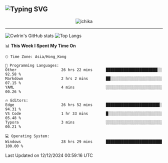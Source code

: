 ![Typing SVG](https://readme-typing-svg.demolab.com?font=Jost&size=24&pause=1000&color=7799EE&vCenter=true&multiline=true&random=false&width=435&height=100&lines=Hi+there;I'm+Sakurakouji+Nanaha;You+can+also+tell+me+Cwlrin%E2%98%86)
---
<p align="center">
  <img src="https://image.cwlrin.wiki/images/2024/11/09/1000015899.md.png" alt="ichika" border="0" />
</p>

---
![Cwlrin's GitHub stats](https://github-readme-stats.vercel.app/api?username=cwlrin&show_icons=true&theme=buefy)
![Top Langs](https://github-readme-stats.vercel.app/api/top-langs/?username=cwlrin&layout=compact&hide=html,css)

<!--START_SECTION:waka-->
📊 **This Week I Spent My Time On** 

```text
🕑︎ Time Zone: Asia/Hong_Kong

💬 Programming Languages: 
Other                    26 hrs 22 mins      ███████████████████████░░   92.58 % 
Markdown                 2 hrs 2 mins        ██░░░░░░░░░░░░░░░░░░░░░░░   07.15 % 
YAML                     4 mins              ░░░░░░░░░░░░░░░░░░░░░░░░░   00.26 % 

🔥 Editors: 
Edge                     26 hrs 52 mins      ████████████████████████░   94.31 % 
VS Code                  1 hr 33 mins        █░░░░░░░░░░░░░░░░░░░░░░░░   05.48 % 
Typora                   3 mins              ░░░░░░░░░░░░░░░░░░░░░░░░░   00.21 % 

💻 Operating System: 
Windows                  28 hrs 29 mins      █████████████████████████   100.00 % 
```


 Last Updated on 12/12/2024 00:59:16 UTC
<!--END_SECTION:waka-->
